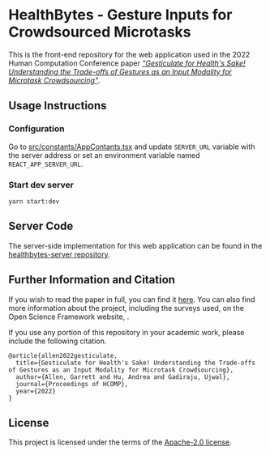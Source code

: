 # HealthBytes - Gesture Inputs for Crowdsourced Microtasks

[comment]: <> (TODO Add the DOI once we have it.)

This is the front-end repository for the web application used in the 2022 Human Computation Conference
paper [*"Gesticulate for Health's Sake! Understanding the Trade-offs of Gestures as an Input Modality for Microtask 
Crowdsourcing"*]().

## Usage Instructions

### Configuration

Go to [src/constants/AppContants.tsx](src/constants/AppConstants.tsx) and update `SERVER_URL` variable with the server address or set an environment variable named `REACT_APP_SERVER_URL`.
### Start dev server
```
yarn start:dev
```

## Server Code

[comment]: <> (Use public repo link here once it is uploaded.)
The server-side implementation for this web application can be found in the [healthbytes-server repository]().


## Further Information and Citation

[comment]: <> (Add DOI link here as well. Second link is for the OSF webpage.)

If you wish to read the paper in full, you can find it [here](). You can also find more information about the project, 
including the surveys used, on the Open Science Framework website, []().

If you use any portion of this repository in your academic work, please include the following citation.

[comment]: <> (TODO: Update the below citation once we figure out what source it is: proceeding, misc, or article)

```
@article{allen2022gesticulate,
  title={Gesticulate for Health's Sake! Understanding the Trade-offs of Gestures as an Input Modality for Microtask Crowdsourcing},
  author={Allen, Garrett and Hu, Andrea and Gadiraju, Ujwal},
  journal={Proceedings of HCOMP},
  year={2022}
}
```

## License

This project is licensed under the terms of the [Apache-2.0 license](LICENSE.txt).